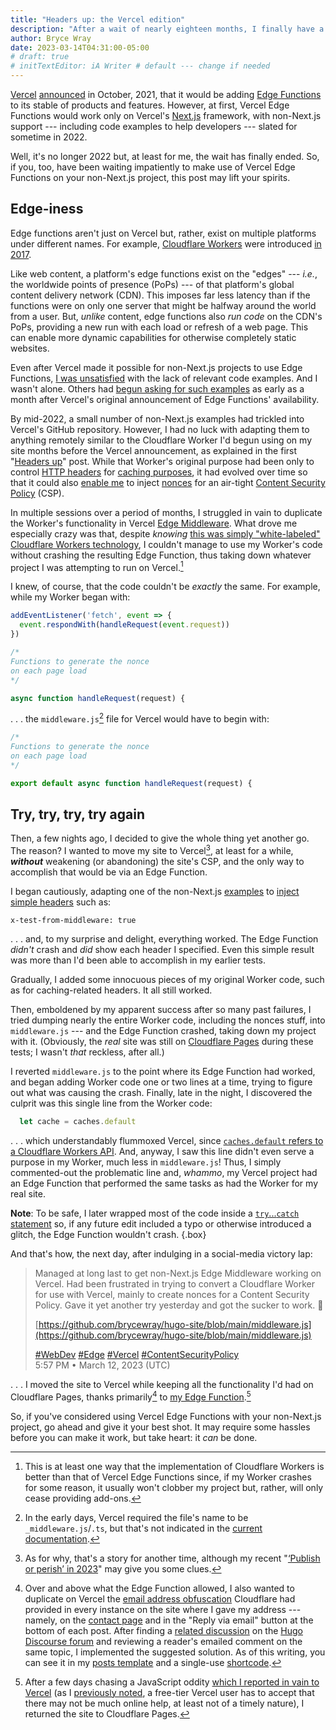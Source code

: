 ```yaml
---
title: "Headers up: the Vercel edition"
description: "After a wait of nearly eighteen months, I finally have a Vercel Edge Function running on my non‑Next.js project."
author: Bryce Wray
date: 2023-03-14T04:31:00-05:00
# draft: true
# initTextEditor: iA Writer # default --- change if needed
---
```


[Vercel](https://vercel.com) [announced](https://twitter.com/vercel/status/1453034541463916549) in October, 2021, that it would be adding [Edge Functions](https://vercel.com/features/edge-functions) to its stable of products and features. However, at first, Vercel Edge Functions would work only on Vercel's [Next.js](https://nextjs.org) framework, with non-Next.js support --- including code examples to help developers --- slated for sometime in 2022.

Well, it's no longer 2022 but, at least for me, the wait has finally ended. So, if you, too, have been waiting impatiently to make use of Vercel Edge Functions on your non-Next.js project, this post may lift your spirits.

<!--more-->

## Edge-iness

Edge functions aren't just on Vercel but, rather, exist on multiple platforms under different names. For example, [Cloudflare Workers](https://workers.cloudflare.com) were introduced [in 2017](https://blog.cloudflare.com/introducing-cloudflare-workers/).

Like web content, a platform's edge functions exist on the "edges" --- *i.e.*, the worldwide points of presence (PoPs) --- of that platform's global content delivery network (CDN). This imposes far less latency than if the functions were on only one server that might be halfway around the world from a user. But, *unlike* content, edge functions also *run code* on the CDN's PoPs, providing a new run with each load or refresh of a web page. This can enable more dynamic capabilities for otherwise completely static websites.

Even after Vercel made it possible for non-Next.js projects to use Edge Functions, [I was unsatisfied](/posts/2022/05/gems-in-rough-18/#loose-ends) with the lack of relevant code examples. And I wasn't alone. Others had [begun asking for such examples](https://github.com/vercel/examples/issues/50) as early as a month after Vercel's original announcement of Edge Functions' availability.

By mid-2022, a small number of non-Next.js examples had trickled into Vercel's GitHub repository. However, I had no luck with adapting them to anything remotely similar to the Cloudflare Worker I'd begun using on my site months before the Vercel announcement, as explained in the first "[Headers up](/posts/2021/05/headers-up/)" post. While that Worker's original purpose had been only to control [HTTP headers](https://developer.mozilla.org/en-US/docs/Web/HTTP/Headers) for [caching purposes](https://web.dev/http-cache/), it had evolved over time so that it could also [enable me](/posts/2021/10/my-website-cloudflare-year-later/#up-front-cloudflare-workers) to inject [nonces](https://content-security-policy.com/nonce/) for an air-tight [Content Security Policy](https://content-security-policy.com) (CSP).

In multiple sessions over a period of months, I struggled in vain to duplicate the Worker's functionality in Vercel [Edge Middleware](https://vercel.com/docs/concepts/functions/edge-middleware). What drove me especially crazy was that, despite *knowing* [this was simply "white-labeled" Cloudflare Workers technology](https://news.ycombinator.com/item?id=29003514), I couldn't manage to use my Worker's code without crashing the resulting Edge Function, thus taking down whatever project I was attempting to run on Vercel.[^WorkerVsEF]

[^WorkerVsEF]: This is at least one way that the implementation of Cloudflare Workers is better than that of Vercel Edge Functions since, if my Worker crashes for some reason, it usually won't clobber my project but, rather, will only cease providing add-ons.

I knew, of course, that the code couldn't be *exactly* the same. For example, while my Worker began with:

```js
addEventListener('fetch', event => {
  event.respondWith(handleRequest(event.request))
})

/*
Functions to generate the nonce
on each page load
*/

async function handleRequest(request) {
```

. . . the `middleware.js`[^nameChg] file for Vercel would have to begin with:

[^nameChg]: In the early days, Vercel required the file's name to be `_middleware.js`/`.ts`, but that's not indicated in the [current documentation](https://vercel.com/docs/concepts/functions/edge-middleware/quickstart).

```js
/*
Functions to generate the nonce
on each page load
*/

export default async function handleRequest(request) {
```

## Try, try, try, try again

Then, a few nights ago, I decided to give the whole thing yet another go. The reason? I wanted to move my site to Vercel[^why], at least for a while, ***without*** weakening (or abandoning) the site's CSP, and the only way to accomplish that would be via an Edge Function.

[^why]: As for why, that's a story for another time, although my recent "[‘Publish or perish’ in 2023](/posts/2023/03/publish-or-perish-2023/)" may give you some clues.

I began cautiously, adapting one of the non-Next.js [examples](https://github.com/vercel/examples/tree/main/edge-middleware) to [inject simple headers](https://github.com/vercel/examples/tree/main/edge-middleware/add-header) such as:

```http
x-test-from-middleware: true
```

. . . and, to my surprise and delight, everything worked. The Edge Function *didn't* crash and *did* show each header I specified. Even this simple result was more than I'd been able to accomplish in my earlier tests.

Gradually, I added some innocuous pieces of my original Worker code, such as for caching-related headers. It all still worked.

Then, emboldened by my apparent success after so many past failures, I tried dumping nearly the entire Worker code, including the nonces stuff, into `middleware.js` --- and the Edge Function crashed, taking down my project with it. (Obviously, the *real* site was still on [Cloudflare Pages](https://pages.cloudflare.com) during these tests; I wasn't *that* reckless, after all.)

I reverted `middleware.js` to the point where its Edge Function had worked, and began adding Worker code one or two lines at a time, trying to figure out what was causing the crash. Finally, late in the night, I discovered the culprit was this single line from the Worker code:

```js
  let cache = caches.default
```

. . . which understandably flummoxed Vercel, since [`caches.default` refers to a Cloudflare Workers API](https://developers.cloudflare.com/workers/runtime-apis/cache/). And, anyway, I saw this line didn't even serve a purpose in my Worker, much less in `middleware.js`! Thus, I simply commented-out the problematic line and, *whammo*, my Vercel project had an Edge Function that performed the same tasks as had the Worker for my real site.

**Note**: To be safe, I later wrapped most of the code inside a [`try`...`catch` statement](https://developer.mozilla.org/en-US/docs/Web/JavaScript/Reference/Statements/try...catch) so, if any future edit included a typo or otherwise introduced a glitch, the Edge Function wouldn't crash.
{.box}

And that's how, the next day, after indulging in a social-media victory lap:

> Managed at long last to get non-Next.js Edge Middleware working on Vercel. Had been frustrated in trying to convert a Cloudflare Worker for use with Vercel, mainly to create nonces for a Content Security Policy. Gave it yet another try yesterday and got the sucker to work. 🥳
>
> [https://github.com/brycewray/hugo-site/blob/main/middleware.js](https://github.com/brycewray/hugo-site/blob/main/middleware.js)
>
> [#WebDev](https://mastodon.social/tags/WebDev) [#Edge](https://mastodon.social/tags/Edge) [#Vercel](https://mastodon.social/tags/Vercel) [#ContentSecurityPolicy](https://mastodon.social/tags/ContentSecurityPolicy)\
> <span class="pokey">5:57 PM • March 12, 2023 (UTC)</span>

<!--
Managed at long last to get non-Next.js Edge Middleware working on Vercel. Had been frustrated in trying to convert a Cloudflare Worker for use with Vercel, mainly to create nonces for a Content Security Policy. Gave it yet another try yesterday and got the sucker to work. 🥳

https://github.com/brycewray/hugo-site/blob/main/middleware.js

#WebDev #Edge #Vercel #ContentSecurityPolicy

2023-03-12-1227CST (-1757UTC)

https://mastodon.social/@BryceWray/110011486928150249
-->

. . . I moved the site to Vercel while keeping all the functionality I'd had on Cloudflare Pages, thanks primarily[^obfus] to [my Edge Function](https://github.com/brycewray/hugo-site/blob/main/.deprecated/middleware.js).[^CFPReturn]

[^obfus]: Over and above what the Edge Function allowed, I also wanted to duplicate on Vercel the [email address obfuscation](https://developers.cloudflare.com/support/more-dashboard-apps/cloudflare-scrape-shield/what-is-email-address-obfuscation/) Cloudflare had provided in every instance on the site where I gave my address --- namely, on the [contact page](/contact/) and in the "Reply via email" button at the bottom of each post. After finding a [related discussion](https://discourse.gohugo.io/t/email-address-obfuscation-techniques/1945) on the [Hugo Discourse forum](https://discourse.gohugo.io) and reviewing a reader's emailed comment on the same topic, I implemented the suggested solution. As of this writing, you can see it in my [posts template](https://github.com/brycewray/hugo-site/blob/main/layouts/posts/single.html) and a single-use [shortcode](https://github.com/brycewray/hugo-site/blob/main/layouts/shortcodes/encoded-email.html).

[^CFPReturn]: After a few days chasing a JavaScript oddity [which I reported in vain to Vercel](https://github.com/vercel/edge-runtime/issues/286) (as I [previously noted](/posts/2023/03/publish-or-perish-2023/#vercel), a free-tier Vercel user has to accept that there may not be much online help, at least not of a timely nature), I returned the site to Cloudflare Pages.

So, if you've considered using Vercel Edge Functions with your non-Next.js project, go ahead and give it your best shot. It may require some hassles before you can make it work, but take heart: it *can* be done.
